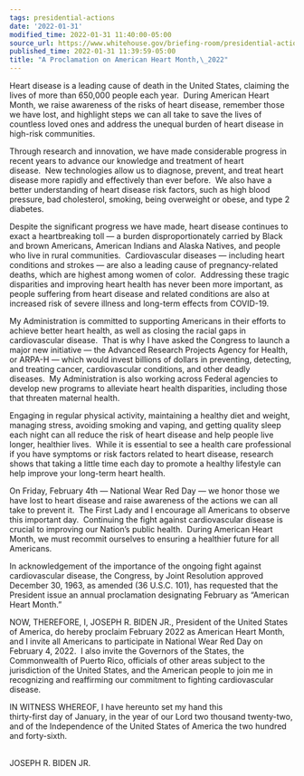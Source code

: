 ```yaml
---
tags: presidential-actions
date: '2022-01-31'
modified_time: 2022-01-31 11:40:00-05:00
source_url: https://www.whitehouse.gov/briefing-room/presidential-actions/2022/01/31/a-proclamation-on-american-heart-month-2022/
published_time: 2022-01-31 11:39:59-05:00
title: "A Proclamation on American Heart Month,\_2022"
---
```

 
Heart disease is a leading cause of death in the United States, claiming
the lives of more than 650,000 people each year.  During American Heart
Month, we raise awareness of the risks of heart disease, remember those
we have lost, and highlight steps we can all take to save the lives of
countless loved ones and address the unequal burden of heart disease in
high-risk communities.  
  
Through research and innovation, we have made considerable progress in
recent years to advance our knowledge and treatment of heart
disease.  New technologies allow us to diagnose, prevent, and treat
heart disease more rapidly and effectively than ever before.  We also
have a better understanding of heart disease risk factors, such as high
blood pressure, bad cholesterol, smoking, being overweight or obese, and
type 2 diabetes.  
  
Despite the significant progress we have made, heart disease continues
to exact a heartbreaking toll — a burden disproportionately carried by
Black and brown Americans, American Indians and Alaska Natives, and
people who live in rural communities.  Cardiovascular diseases —
including heart conditions and strokes — are also a leading cause of
pregnancy-related deaths, which are highest among women of
color.  Addressing these tragic disparities and improving heart health
has never been more important, as people suffering from heart disease
and related conditions are also at increased risk of severe illness and
long-term effects from COVID-19.  
  
My Administration is committed to supporting Americans in their efforts
to achieve better heart health, as well as closing the racial gaps in
cardiovascular disease.  That is why I have asked the Congress to launch
a major new initiative — the Advanced Research Projects Agency for
Health, or ARPA-H — which would invest billions of dollars in
preventing, detecting, and treating cancer, cardiovascular conditions,
and other deadly diseases.  My Administration is also working across
Federal agencies to develop new programs to alleviate heart health
disparities, including those that threaten maternal health.  
  
Engaging in regular physical activity, maintaining a healthy diet and
weight, managing stress, avoiding smoking and vaping, and getting
quality sleep each night can all reduce the risk of heart disease and
help people live longer, healthier lives.  While it is essential to see
a health care professional if you have symptoms or risk factors related
to heart disease, research shows that taking a little time each day to
promote a healthy lifestyle can help improve your long-term heart
health.  
  
On Friday, February 4th — National Wear Red Day — we honor those we have
lost to heart disease and raise awareness of the actions we can all take
to prevent it.  The First Lady and I encourage all Americans to observe
this important day.  Continuing the fight against cardiovascular disease
is crucial to improving our Nation’s public health.  During American
Heart Month, we must recommit ourselves to ensuring a healthier future
for all Americans.  
  
In acknowledgement of the importance of the ongoing fight against
cardiovascular disease, the Congress, by Joint Resolution approved
December 30, 1963, as amended (36 U.S.C. 101), has requested that the
President issue an annual proclamation designating February as “American
Heart Month.”  
  
NOW, THEREFORE, I, JOSEPH R. BIDEN JR., President of the United States
of America, do hereby proclaim February 2022 as American Heart Month,
and I invite all Americans to participate in National Wear Red Day on
February 4, 2022.  I also invite the Governors of the States, the
Commonwealth of Puerto Rico, officials of other areas subject to the
jurisdiction of the United States, and the American people to join me in
recognizing and reaffirming our commitment to fighting cardiovascular
disease.  
  
IN WITNESS WHEREOF, I have hereunto set my hand this  
thirty-first day of January, in the year of our Lord
two thousand twenty-two, and of the Independence of the United States
of America the two hundred and forty-sixth.  
 

JOSEPH R. BIDEN JR.
